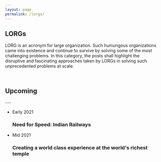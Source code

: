 ```yaml
---
layout: page
permalink: /lorgs/
---
```

<h2>LORGs</h2>

LORG is an acronym for large organization. Such humungous organizations came into existence and continue to survive by solving some of the most challenging problems. In this category, the posts shall highlight the disruptive and fascinating approaches taken by LORGs in solving such unprecedented problems at scale.

<br>
<h2 class="post-list-heading">Upcoming</h2>
---
<br>
<ul class="post-list"><li><span class="post-meta">Early 2021</span>
        <h3>
          <a class="post-link">
            Need for Speed: Indian Railways
          </a>
        </h3></li><li><span class="post-meta">Mid 2021</span>
        <h3>
          <a class="post-link">
            Creating a world class experience at the world's richest temple 
          </a>
        </h3></li>
        </ul>